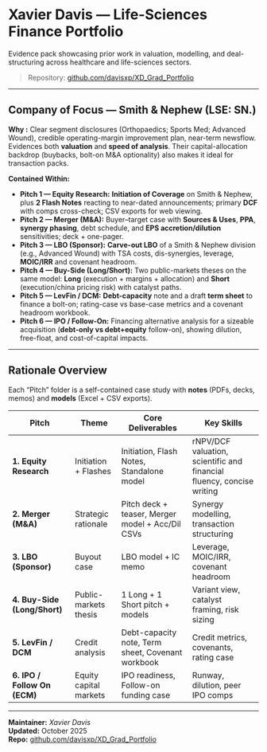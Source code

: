 # **Xavier Davis — Life-Sciences Finance Portfolio**  
Evidence pack showcasing prior work in valuation, modelling, and deal-structuring across healthcare and life-sciences sectors.

> Repository: [github.com/davisxp/XD_Grad_Portfolio](https://github.com/davisxp/XD_Grad_Portfolio)

---

## Company of Focus — Smith & Nephew (LSE: SN.)

**Why :** Clear segment disclosures (Orthopaedics; Sports Med; Advanced Wound), credible operating-margin improvement plan, near-term newsflow. Evidences both **valuation** and **speed of analysis**. Their capital-allocation backdrop (buybacks, bolt-on M&A optionality) also makes it ideal for transaction packs.

**Contained Within:**
- **Pitch 1 — Equity Research:** **Initiation of Coverage** on Smith & Nephew, plus **2 Flash Notes** reacting to near-dated announcements; primary **DCF** with comps cross-check; CSV exports for web viewing.
- **Pitch 2 — Merger (M&A):** Buyer–target case with **Sources & Uses**, **PPA**, **synergy phasing**, debt schedule, and **EPS accretion/dilution** sensitivities; deck + one-pager.
- **Pitch 3 — LBO (Sponsor):** **Carve-out LBO** of a Smith & Nephew division (e.g., Advanced Wound) with TSA costs, dis-synergies, leverage, **MOIC/IRR** and covenant headroom.
- **Pitch 4 — Buy-Side (Long/Short):** Two public-markets theses on the same model: **Long** (execution + margins + allocation) and **Short** (execution/china pricing risk) with catalyst paths.
- **Pitch 5 — LevFin / DCM:** **Debt-capacity** note and a draft **term sheet** to finance a bolt-on; rating-case vs base-case metrics and a covenant headroom workbook.
- **Pitch 6 — IPO / Follow-On:** Financing alternative analysis for a sizeable acquisition (**debt-only vs debt+equity** follow-on), showing dilution, free-float, and cost-of-capital impacts.

---

## Rationale Overview
Each “Pitch” folder is a self-contained case study with **notes** (PDFs, decks, memos) and **models** (Excel + CSV exports).  

| Pitch | Theme | Core Deliverables | Key Skills |
|-------|--------|------------------|--------------------------|
| **1. Equity Research** | Initiation + Flashes | Initiation, Flash Notes, Standalone model | rNPV/DCF valuation, scientific and financial fluency, concise writing |
| **2. Merger (M&A)** | Strategic rationale | Pitch deck + teaser, Merger model + Acc/Dil CSVs | Synergy modelling, transaction structuring |
| **3. LBO (Sponsor)** | Buyout case | LBO model + IC memo | Leverage, MOIC/IRR, covenant headroom |
| **4. Buy-Side (Long/Short)** | Public-markets thesis | 1 Long + 1 Short pitch + models | Variant view, catalyst framing, risk sizing |
| **5. LevFin / DCM** | Credit analysis | Debt-capacity note, Term sheet, Covenant workbook | Credit metrics, covenants, rating case |
| **6. IPO / Follow On (ECM)** | Equity capital markets | IPO readiness, Follow-on funding case | Runway, dilution, peer IPO comps |

---

**Maintainer:** *Xavier Davis*  
**Updated:** October 2025  
**Repo:** [github.com/davisxp/XD_Grad_Portfolio](https://github.com/davisxp/XD_Grad_Portfolio)
